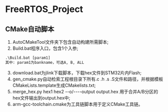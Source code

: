 # FreeRTOS_Project

## CMake自动脚本

1. AutoCMakeTool文件夹下包含自动构建所需脚本;
2. Build.bat程序入口，包含1个入参;

```bat
.\Build.bat [param1]
其中: param1为bankname，可选A, B, ALL
```

3. download.bat为jlink下载脚本，下载hex文件到STM32片内Flash;
4. gen_cmake.py自动检索工程根目录下所有.c .h .s .S文件和路径，并根据模板CMakeLists.template生成CMakelists.txt;
5. merge_hex.py hex1 hex2 --o/----output output.hex 用于合并A/B分区的hex文件输出到output.hex中;
6. arm-gcc-toolchain.cmake为工具链脚本用于定义CMake工具链。
